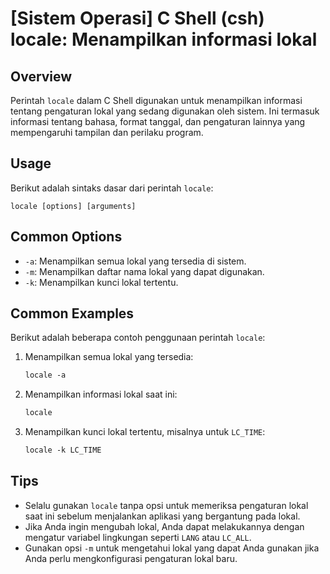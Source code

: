 # [Sistem Operasi] C Shell (csh) locale: Menampilkan informasi lokal

## Overview
Perintah `locale` dalam C Shell digunakan untuk menampilkan informasi tentang pengaturan lokal yang sedang digunakan oleh sistem. Ini termasuk informasi tentang bahasa, format tanggal, dan pengaturan lainnya yang mempengaruhi tampilan dan perilaku program.

## Usage
Berikut adalah sintaks dasar dari perintah `locale`:

```
locale [options] [arguments]
```

## Common Options
- `-a`: Menampilkan semua lokal yang tersedia di sistem.
- `-m`: Menampilkan daftar nama lokal yang dapat digunakan.
- `-k`: Menampilkan kunci lokal tertentu.

## Common Examples
Berikut adalah beberapa contoh penggunaan perintah `locale`:

1. Menampilkan semua lokal yang tersedia:
   ```csh
   locale -a
   ```

2. Menampilkan informasi lokal saat ini:
   ```csh
   locale
   ```

3. Menampilkan kunci lokal tertentu, misalnya untuk `LC_TIME`:
   ```csh
   locale -k LC_TIME
   ```

## Tips
- Selalu gunakan `locale` tanpa opsi untuk memeriksa pengaturan lokal saat ini sebelum menjalankan aplikasi yang bergantung pada lokal.
- Jika Anda ingin mengubah lokal, Anda dapat melakukannya dengan mengatur variabel lingkungan seperti `LANG` atau `LC_ALL`.
- Gunakan opsi `-m` untuk mengetahui lokal yang dapat Anda gunakan jika Anda perlu mengkonfigurasi pengaturan lokal baru.